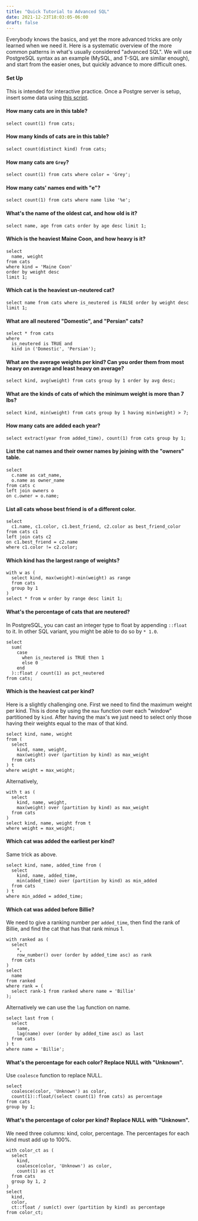 ```yaml
---
title: "Quick Tutorial to Advanced SQL"
date: 2021-12-23T18:03:05-06:00
draft: false
---
```


Everybody knows the basics, and yet the more advanced tricks are only learned when we need it. Here is a systematic overview of the more common patterns in what's usually considered "advanced SQL". We will use PostgreSQL syntax as an example (MySQL, and T-SQL are similar enough), and start from the easier ones, but quickly advance to more difficult ones.

#### Set Up

This is intended for interactive practice. Once a Postgre server is setup, insert some data using [this script](https://github.com/yulunz/sql_tutorial/blob/main/prepare_data.sql).

#### How many cats are in this table?

```
select count(1) from cats;
```

#### How many kinds of cats are in this table?

```
select count(distinct kind) from cats;
```

#### How many cats are `Grey`?

```
select count(1) from cats where color = 'Grey';
```

#### How many cats' names end with "e"?

```
select count(1) from cats where name like '%e';
```

#### What's the name of the oldest cat, and how old is it?

```
select name, age from cats order by age desc limit 1;
```

#### Which is the heaviest Maine Coon, and how heavy is it?

```
select
  name, weight
from cats
where kind = 'Maine Coon'
order by weight desc
limit 1;
```

#### Which cat is the heaviest un-neutered cat?

```
select name from cats where is_neutered is FALSE order by weight desc limit 1;
```

#### What are all neutered "Domestic", and "Persian" cats?

```
select * from cats
where
  is_neutered is TRUE and
  kind in ('Domestic', 'Persian');
```

#### What are the average weights per kind? Can you order them from most heavy on average and least heavy on average?

```
select kind, avg(weight) from cats group by 1 order by avg desc;
```

#### What are the kinds of cats of which the minimum weight is more than 7 lbs?

```
select kind, min(weight) from cats group by 1 having min(weight) > 7;
```

#### How many cats are added each year?

```
select extract(year from added_time), count(1) from cats group by 1;
```

#### List the cat names and their owner names by joining with the "owners" table.

```
select
  c.name as cat_name,
  o.name as owner_name
from cats c
left join owners o
on c.owner = o.name;
```

#### List all cats whose best friend is of a different color.

```
select
  c1.name, c1.color, c1.best_friend, c2.color as best_friend_color
from cats c1
left join cats c2
on c1.best_friend = c2.name
where c1.color != c2.color;
```

#### Which kind has the largest range of weights?

```
with w as (
  select kind, max(weight)-min(weight) as range
  from cats
  group by 1
)
select * from w order by range desc limit 1;
```

#### What's the percentage of cats that are neutered?

In PostgreSQL, you can cast an integer type to float by appending `::float` to it. In other SQL variant, you might be able to do so by `* 1.0`.

```
select
  sum(
    case
      when is_neutered is TRUE then 1
      else 0
    end
  )::float / count(1) as pct_neutered
from cats;
```

#### Which is the heaviest cat per kind?

Here is a slightly challenging one. First we need to find the maximum weight per kind. This is done by using the `max` function over each "window" partitioned by `kind`. After having the max's we just need to select only those having their weights equal to the max of that kind.

```
select kind, name, weight
from (
  select
    kind, name, weight,
    max(weight) over (partition by kind) as max_weight
  from cats
) t
where weight = max_weight;
```

Alternatively,

```
with t as (
  select
    kind, name, weight,
    max(weight) over (partition by kind) as max_weight
  from cats
)
select kind, name, weight from t
where weight = max_weight;
```

#### Which cat was added the earliest per kind?

Same trick as above.

```
select kind, name, added_time from (
  select
    kind, name, added_time,
    min(added_time) over (partition by kind) as min_added
  from cats
) t
where min_added = added_time;
```

#### Which cat was added before Billie?

We need to give a ranking number per `added_time`, then find the rank of Billie, and find the cat that has that rank minus 1.

```
with ranked as (
  select
    *,
    row_number() over (order by added_time asc) as rank
  from cats
)
select
  name
from ranked
where rank = (
  select rank-1 from ranked where name = 'Billie'
);
```
Alternatively we can use the `lag` function on name.

```
select last from (
  select
    name,
    lag(name) over (order by added_time asc) as last
  from cats
) t
where name = 'Billie';
```

#### What's the percentage for each color? Replace NULL with "Unknown".

Use `coalesce` function to replace NULL.

```
select
  coalesce(color, 'Unknown') as color,
  count(1)::float/(select count(1) from cats) as percentage
from cats
group by 1;
```

#### What's the percentage of color per kind? Replace NULL with "Unknown".

We need three columns: kind, color, percentage. The percentages for each kind must add up to 100%.

```
with color_ct as (
  select
    kind,
    coalesce(color, 'Unknown') as color,
    count(1) as ct
  from cats
  group by 1, 2
)
select
  kind,
  color,
  ct::float / sum(ct) over (partition by kind) as percentage
from color_ct;
```
